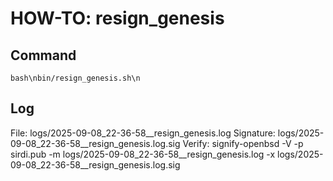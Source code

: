 # HOW-TO: resign_genesis

## Command
`bash\nbin/resign_genesis.sh\n`
## Log
File: logs/2025-09-08_22-36-58__resign_genesis.log
Signature: logs/2025-09-08_22-36-58__resign_genesis.log.sig
Verify: signify-openbsd -V -p sirdi.pub -m logs/2025-09-08_22-36-58__resign_genesis.log -x logs/2025-09-08_22-36-58__resign_genesis.log.sig
